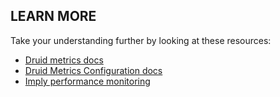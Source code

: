 ## LEARN MORE

Take your understanding further by looking at these resources:

- [Druid metrics docs](https://druid.apache.org/docs/latest/operations/metrics.html)
- [Druid Metrics Configuration docs](https://druid.apache.org/docs/latest/configuration/index.html#enabling-metrics)
- [Imply performance monitoring](https://imply.io/performance-monitoring/)
